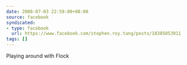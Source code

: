 ```yaml
---
date: 2008-07-03 22:59:00+08:00
source: facebook
syndicated:
- type: facebook
  url: https://www.facebook.com/stephen.roy.tang/posts/18385053911
tags: []
---
```


Playing around with Flock